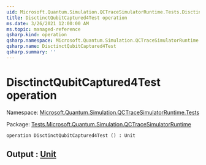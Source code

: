 ```yaml
---
uid: Microsoft.Quantum.Simulation.QCTraceSimulatorRuntime.Tests.DisctinctQubitCaptured4Test
title: DisctinctQubitCaptured4Test operation
ms.date: 3/26/2021 12:00:00 AM
ms.topic: managed-reference
qsharp.kind: operation
qsharp.namespace: Microsoft.Quantum.Simulation.QCTraceSimulatorRuntime.Tests
qsharp.name: DisctinctQubitCaptured4Test
qsharp.summary: ''
---
```


# DisctinctQubitCaptured4Test operation

Namespace: [Microsoft.Quantum.Simulation.QCTraceSimulatorRuntime.Tests](xref:Microsoft.Quantum.Simulation.QCTraceSimulatorRuntime.Tests)

Package: [Tests.Microsoft.Quantum.Simulation.QCTraceSimulatorRuntime](https://nuget.org/packages/Tests.Microsoft.Quantum.Simulation.QCTraceSimulatorRuntime)




```qsharp
operation DisctinctQubitCaptured4Test () : Unit
```


## Output : [Unit](xref:microsoft.quantum.lang-ref.unit)

